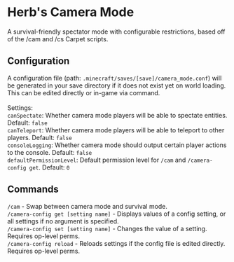 # Herb's Camera Mode

A survival-friendly spectator mode with configurable restrictions, based off of the /cam and /cs Carpet scripts.

## Configuration
A configuration file (path: `.minecraft/saves/[save]/camera_mode.conf`) will be generated in your save directory if it does not exist yet on world loading. This can be edited directly or in-game via command.\
\
Settings:\
`canSpectate`: Whether camera mode players will be able to spectate entities. Default: `false`\
`canTeleport`: Whether camera mode players will be able to teleport to other players. Default: `false`\
`consoleLogging`: Whether camera mode should output certain player actions to the console. Default: `false`\
`defaultPermissionLevel`: Default permission level for `/cam` and `/camera-config get`. Default: `0`


## Commands
`/cam` - Swap between camera mode and survival mode. \
`/camera-config get [setting name]` - Displays values of a config setting, or all settings if no argument is specified. \
`/camera-config set [setting name]` - Changes the value of a setting. Requires op-level perms. \
`/camera-config reload` - Reloads settings if the config file is edited directly. Requires op-level perms.